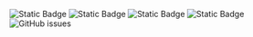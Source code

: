 ![Static Badge](https://img.shields.io/badge/blacklists-60-000000) ![Static Badge](https://img.shields.io/badge/blacklisted-3093369-cc0000) ![Static Badge](https://img.shields.io/badge/whitelisted-2243-00CC00) ![Static Badge](https://img.shields.io/badge/streaming_blacklist-28107-000000) ![GitHub issues](https://img.shields.io/github/issues/fabriziosalmi/blacklists)
